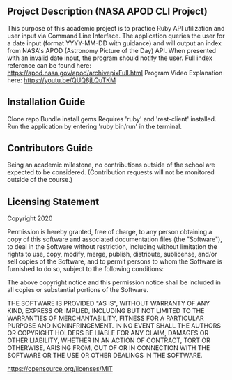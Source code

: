 ## Project Description (NASA APOD CLI Project)
This purpose of this academic project is to practice Ruby API utilization and user input via Command Line Interface. The application queries the user for a date input (format YYYY-MM-DD with guidance) and will output an index from NASA's APOD (Astronomy Picture of the Day) API. When presented with an invalid date input, the program should notify the user.
Full index reference can be found here: https://apod.nasa.gov/apod/archivepixFull.html
Program Video Explanation here: https://youtu.be/QUQ8jLQuTKM

## Installation Guide
Clone repo
Bundle install gems
Requires 'ruby' and 'rest-client' installed.
Run the application by entering 'ruby bin/run' in the terminal.

## Contributors Guide
Being an academic milestone, no contributions outside of the school are expected to be considered. (Contribution requests will not be monitored outside of the course.)

## Licensing Statement
Copyright 2020

Permission is hereby granted, free of charge, to any person obtaining a copy of this software and associated documentation files (the "Software"), to deal in the Software without restriction, including without limitation the rights to use, copy, modify, merge, publish, distribute, sublicense, and/or sell copies of the Software, and to permit persons to whom the Software is furnished to do so, subject to the following conditions:

The above copyright notice and this permission notice shall be included in all copies or substantial portions of the Software.

THE SOFTWARE IS PROVIDED "AS IS", WITHOUT WARRANTY OF ANY KIND, EXPRESS OR IMPLIED, INCLUDING BUT NOT LIMITED TO THE WARRANTIES OF MERCHANTABILITY, FITNESS FOR A PARTICULAR PURPOSE AND NONINFRINGEMENT. IN NO EVENT SHALL THE AUTHORS OR COPYRIGHT HOLDERS BE LIABLE FOR ANY CLAIM, DAMAGES OR OTHER LIABILITY, WHETHER IN AN ACTION OF CONTRACT, TORT OR OTHERWISE, ARISING FROM, OUT OF OR IN CONNECTION WITH THE SOFTWARE OR THE USE OR OTHER DEALINGS IN THE SOFTWARE.

https://opensource.org/licenses/MIT